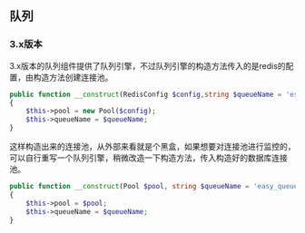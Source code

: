 ## 队列

### 3.x版本

3.x版本的队列组件提供了队列引擎，不过队列引擎的构造方法传入的是redis的配置，由构造方法创建连接池。

```php
public function __construct(RedisConfig $config,string $queueName = 'es_q')
{
    $this->pool = new Pool($config);
    $this->queueName = $queueName;
}
```

这样构造出来的连接池，从外部来看就是个黑盒，如果想要对连接池进行监控的，可以自行重写一个队列引擎，稍微改造一下构造方法，传入构造好的数据库连接池。

```php
public function __construct(Pool $pool, string $queueName = 'easy_queue')
{
    $this->pool = $pool;
    $this->queueName = $queueName;
}
```

